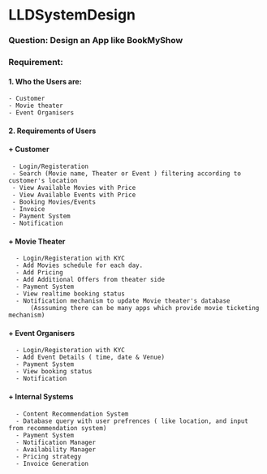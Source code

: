 # LLDSystemDesign

### Question: Design an App like BookMyShow

### Requirement:

#### 1. Who the Users are:
    - Customer
    - Movie theater
    - Event Organisers
#### 2. Requirements of Users
####   + Customer
     - Login/Registeration
     - Search (Movie name, Theater or Event ) filtering according to customer's location
     - View Available Movies with Price
     - View Available Events with Price
     - Booking Movies/Events
     - Invoice
     - Payment System
     - Notification
####    + Movie Theater
      - Login/Registeration with KYC
      - Add Movies schedule for each day.
      - Add Pricing
      - Add Additional Offers from theater side
      - Payment System
      - View realtime booking status
      - Notification mechanism to update Movie theater's database
          (Asssuming there can be many apps which provide movie ticketing mechanism)
####    + Event Organisers
      - Login/Registeration with KYC
      - Add Event Details ( time, date & Venue)
      - Payment System
      - View booking status
      - Notification
####    + Internal Systems
      - Content Recommendation System
      - Database query with user prefrences ( like location, and input from recommendation system)
      - Payment System
      - Notification Manager
      - Availability Manager
      - Pricing strategy
      - Invoice Generation
